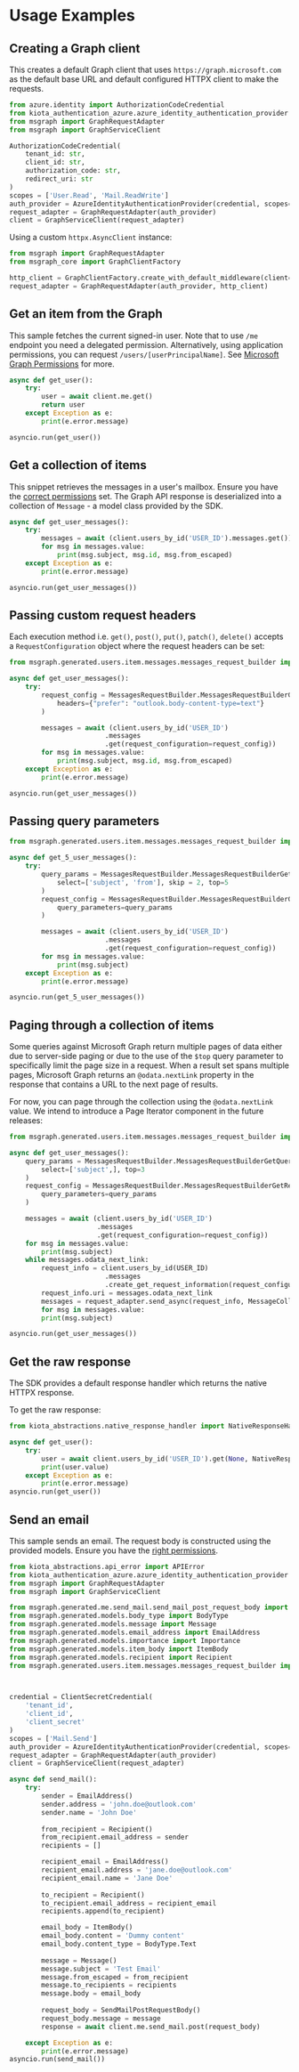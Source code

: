 # Usage Examples

## Creating a Graph client
This creates a default Graph client that uses `https://graph.microsoft.com` as the default base URL and default configured HTTPX client to make the requests.

```py
from azure.identity import AuthorizationCodeCredential
from kiota_authentication_azure.azure_identity_authentication_provider import AzureIdentityAuthenticationProvider
from msgraph import GraphRequestAdapter
from msgraph import GraphServiceClient

AuthorizationCodeCredential(
    tenant_id: str,
    client_id: str,
    authorization_code: str,
    redirect_uri: str
)
scopes = ['User.Read', 'Mail.ReadWrite']
auth_provider = AzureIdentityAuthenticationProvider(credential, scopes=scopes)
request_adapter = GraphRequestAdapter(auth_provider)
client = GraphServiceClient(request_adapter)
```

Using a custom `httpx.AsyncClient` instance:

```py
from msgraph import GraphRequestAdapter
from msgraph_core import GraphClientFactory

http_client = GraphClientFactory.create_with_default_middleware(client=httpx.AsyncClient())
request_adapter = GraphRequestAdapter(auth_provider, http_client)
```

## Get an item from the Graph

This sample fetches the current signed-in user. Note that to use `/me` endpoint you need
a delegated permission. Alternatively, using application permissions, you can request `/users/[userPrincipalName]`. See [Microsoft Graph Permissions](https://docs.microsoft.com/en-us/graph/auth/auth-concepts#microsoft-graph-permissions) for more.


```py
async def get_user():
    try:
        user = await client.me.get()
        return user
    except Exception as e:
        print(e.error.message)

asyncio.run(get_user())
```

## Get a collection of items
This snippet retrieves the messages in a user's mailbox. Ensure you have the [correct permissions](https://docs.microsoft.com/en-us/graph/api/user-list-messages?view=graph-rest-1.0&tabs=http#permissions) set.
The Graph API response is deserialized into a collection of `Message` - a model class provided by the SDK.

```py
async def get_user_messages():
    try:
        messages = await (client.users_by_id('USER_ID').messages.get())
        for msg in messages.value:
            print(msg.subject, msg.id, msg.from_escaped)
    except Exception as e:
        print(e.error.message)

asyncio.run(get_user_messages())
```

## Passing custom request headers
Each execution method i.e. `get()`, `post()`, `put()`, `patch()`, `delete()` accepts a `RequestConfiguration` object where the request headers can be set:

```py
from msgraph.generated.users.item.messages.messages_request_builder import MessagesRequestBuilder

async def get_user_messages():
    try:
        request_config = MessagesRequestBuilder.MessagesRequestBuilderGetRequestConfiguration(
            headers={"prefer": "outlook.body-content-type=text"}
        )

        messages = await (client.users_by_id('USER_ID')
                        .messages
                        .get(request_configuration=request_config))
        for msg in messages.value:
            print(msg.subject, msg.id, msg.from_escaped)
    except Exception as e:
        print(e.error.message)

asyncio.run(get_user_messages())
```

## Passing query parameters

```py
from msgraph.generated.users.item.messages.messages_request_builder import MessagesRequestBuilder

async def get_5_user_messages():
    try:
        query_params = MessagesRequestBuilder.MessagesRequestBuilderGetQueryParameters(
            select=['subject', 'from'], skip = 2, top=5
        )
        request_config = MessagesRequestBuilder.MessagesRequestBuilderGetRequestConfiguration(
            query_parameters=query_params
        )

        messages = await (client.users_by_id('USER_ID')
                        .messages
                        .get(request_configuration=request_config))
        for msg in messages.value:
            print(msg.subject)
    except Exception as e:
        print(e.error.message)

asyncio.run(get_5_user_messages())
```

## Paging through a collection of items
Some queries against Microsoft Graph return multiple pages of data either due to server-side paging or due to the use of the `$top` query parameter to specifically limit the page size in a request. When a result set spans multiple pages, Microsoft Graph returns an `@odata.nextLink` property in the response that contains a URL to the next page of results.

For now, you can page through the collection using the `@odata.nextLink` value. We intend to introduce a Page Iterator component in the future releases:

```py
from msgraph.generated.users.item.messages.messages_request_builder import MessagesRequestBuilder

async def get_user_messages():
    query_params = MessagesRequestBuilder.MessagesRequestBuilderGetQueryParameters(
        select=['subject',], top=3
    )
    request_config = MessagesRequestBuilder.MessagesRequestBuilderGetRequestConfiguration(
        query_parameters=query_params
    )

    messages = await (client.users_by_id('USER_ID')
                      .messages
                      .get(request_configuration=request_config))
    for msg in messages.value:
        print(msg.subject)
    while messages.odata_next_link:
        request_info = client.users_by_id(USER_ID)
                        .messages
                        .create_get_request_information(request_configuration=request_config)
        request_info.uri = messages.odata_next_link
        messages = request_adapter.send_async(request_info, MessageCollectionResponse)
        for msg in messages.value:
        print(msg.subject)

asyncio.run(get_user_messages())
```


## Get the raw response
The SDK provides a default response handler which returns the native HTTPX response.

To get the raw response:
```py
from kiota_abstractions.native_response_handler import NativeResponseHandler

async def get_user():
    try:
        user = await client.users_by_id('USER_ID').get(None, NativeResponseHandler())
        print(user.value)
    except Exception as e:
        print(e.error.message)
asyncio.run(get_user())
```

## Send an email

This sample sends an email. The request body is constructed using the provided models.
Ensure you have the [right permissions](https://docs.microsoft.com/en-us/graph/api/user-sendmail?view=graph-rest-1.0&tabs=http#permissions).

```py
from kiota_abstractions.api_error import APIError
from kiota_authentication_azure.azure_identity_authentication_provider import AzureIdentityAuthenticationProvider
from msgraph import GraphRequestAdapter
from msgraph import GraphServiceClient

from msgraph.generated.me.send_mail.send_mail_post_request_body import SendMailPostRequestBody
from msgraph.generated.models.body_type import BodyType
from msgraph.generated.models.message import Message
from msgraph.generated.models.email_address import EmailAddress
from msgraph.generated.models.importance import Importance
from msgraph.generated.models.item_body import ItemBody
from msgraph.generated.models.recipient import Recipient
from msgraph.generated.users.item.messages.messages_request_builder import MessagesRequestBuilder



credential = ClientSecretCredential(
    'tenant_id',
    'client_id',
    'client_secret'
)
scopes = ['Mail.Send']
auth_provider = AzureIdentityAuthenticationProvider(credential, scopes=scopes)
request_adapter = GraphRequestAdapter(auth_provider)
client = GraphServiceClient(request_adapter)

async def send_mail():
    try:
        sender = EmailAddress()
        sender.address = 'john.doe@outlook.com'
        sender.name = 'John Doe'
        
        from_recipient = Recipient()
        from_recipient.email_address = sender
        recipients = []

        recipient_email = EmailAddress()
        recipient_email.address = 'jane.doe@outlook.com'
        recipient_email.name = 'Jane Doe'
        
        to_recipient = Recipient()
        to_recipient.email_address = recipient_email
        recipients.append(to_recipient) 

        email_body = ItemBody()
        email_body.content = 'Dummy content'
        email_body.content_type = BodyType.Text
        
        message = Message()
        message.subject = 'Test Email'
        message.from_escaped = from_recipient
        message.to_recipients = recipients
        message.body = email_body
        
        request_body = SendMailPostRequestBody()
        request_body.message = message
        response = await client.me.send_mail.post(request_body)

    except Exception as e:
        print(e.error.message)
asyncio.run(send_mail())

```